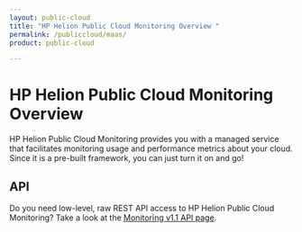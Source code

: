 ```yaml
---
layout: public-cloud
title: "HP Helion Public Cloud Monitoring Overview "
permalink: /publiccloud/maas/
product: public-cloud 

---
```

<!--PUBLISHED-->
# HP Helion Public Cloud Monitoring Overview #

HP Helion Public Cloud Monitoring provides you with a managed service that facilitates monitoring usage and performance metrics about your cloud. Since it is a pre-built framework, you can just turn it on and go!


## API ##
Do you need low-level, raw REST API access to HP Helion Public Cloud Monitoring?  Take a look at the [Monitoring v1.1 API page](/publiccloud/api/monitoring/).
